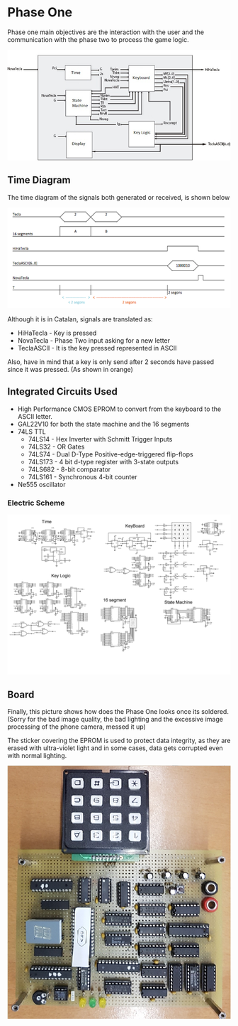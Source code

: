 # Phase One #

Phase one main objectives are the interaction with the user and the communication with the phase two to process the game logic.

![ScreenShot](images/Diagram.jpg)

## Time Diagram
The time diagram of the signals both generated or received, is shown below

![ScreenShot](images/TimeDiagram.PNG)

Although it is in Catalan, signals are translated as:
* HiHaTecla - Key is pressed
* NovaTecla - Phase Two input asking for a new letter
* TeclaASCII - It is the key pressed represented in ASCII

Also, have in mind that a key is only send after 2 seconds have passed since it was pressed. (As shown in orange)

## Integrated Circuits Used
* High Performance CMOS EPROM to convert from the keyboard to the ASCII letter. 
* GAL22V10 for both the state machine and the 16 segments
* 74LS TTL
  * 74LS14 - Hex Inverter with Schmitt Trigger Inputs
  * 74LS32 - OR Gates
  * 74LS74 - Dual D-Type Positive-edge-triggered flip-flops
  * 74LS173 - 4 bit d-type register with 3-state outputs
  * 74LS682 - 8-bit comparator
  * 74LS161 - Synchronous 4-bit counter
 * Ne555 oscillator

### Electric Scheme

![ScreenShot](ElectricSchemeProteus/Phase1.BMP)

## Board

Finally, this picture shows how does the Phase One looks once its soldered. (Sorry for the bad image quality, the bad lighting
and the excessive image processing of the phone camera, messed it up)

The sticker covering the EPROM is used to protect data integrity, as they are erased with ultra-violet light and 
in some cases, data gets corrupted even with normal lighting.

![ScreenShot](images/PhaseOne.jpg)
